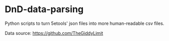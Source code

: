 # DnD-data-parsing
Python scripts to turn 5etools' json files into more human-readable csv files. 

Data source: https://github.com/TheGiddyLimit
